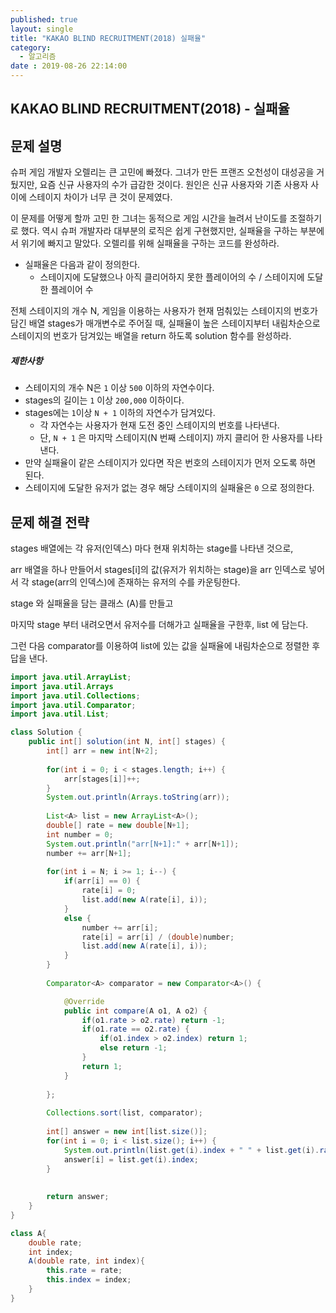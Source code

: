 ```yaml
---
published: true
layout: single
title: "KAKAO BLIND RECRUITMENT(2018) 실패율"
category:
  - 알고리즘
date : 2019-08-26 22:14:00
---
```

## KAKAO BLIND RECRUITMENT(2018) - 실패율



## 문제 설명

슈퍼 게임 개발자 오렐리는 큰 고민에 빠졌다. 그녀가 만든 프랜즈 오천성이 대성공을 거뒀지만, 요즘 신규 사용자의 수가 급감한 것이다. 원인은 신규 사용자와 기존 사용자 사이에 스테이지 차이가 너무 큰 것이 문제였다.

이 문제를 어떻게 할까 고민 한 그녀는 동적으로 게임 시간을 늘려서 난이도를 조절하기로 했다. 역시 슈퍼 개발자라 대부분의 로직은 쉽게 구현했지만, 실패율을 구하는 부분에서 위기에 빠지고 말았다. 오렐리를 위해 실패율을 구하는 코드를 완성하라.

- 실패율은 다음과 같이 정의한다.
  - 스테이지에 도달했으나 아직 클리어하지 못한 플레이어의 수 / 스테이지에 도달한 플레이어 수

전체 스테이지의 개수 N, 게임을 이용하는 사용자가 현재 멈춰있는 스테이지의 번호가 담긴 배열 stages가 매개변수로 주어질 때, 실패율이 높은 스테이지부터 내림차순으로 스테이지의 번호가 담겨있는 배열을 return 하도록 solution 함수를 완성하라.

##### 제한사항

- 스테이지의 개수 N은 `1` 이상 `500` 이하의 자연수이다.
- stages의 길이는 `1` 이상 `200,000` 이하이다.
- stages에는 `1`이상 `N + 1` 이하의 자연수가 담겨있다.
  - 각 자연수는 사용자가 현재 도전 중인 스테이지의 번호를 나타낸다.
  - 단, `N + 1` 은 마지막 스테이지(N 번째 스테이지) 까지 클리어 한 사용자를 나타낸다.
- 만약 실패율이 같은 스테이지가 있다면 작은 번호의 스테이지가 먼저 오도록 하면 된다.
- 스테이지에 도달한 유저가 없는 경우 해당 스테이지의 실패율은 `0` 으로 정의한다.



## 문제 해결 전략

stages 배열에는 각 유저(인덱스) 마다 현재 위치하는 stage를 나타낸 것으로,

arr 배열을 하나 만들어서 stages[i]의 값(유저가 위치하는 stage)을 arr 인덱스로 넣어서 각 stage(arr의 인덱스)에 존재하는 유저의 수를 카운팅한다.

stage 와 실패율을 담는 클래스 (A)를 만들고 

마지막 stage 부터 내려오면서 유저수를 더해가고 실패율을 구한후, list 에 담는다.

그런 다음 comparator를 이용하여 list에 있는 값을 실패율에 내림차순으로 정렬한 후 답을 낸다.

```java
import java.util.ArrayList;
import java.util.Arrays
import java.util.Collections;
import java.util.Comparator;
import java.util.List;

class Solution {
    public int[] solution(int N, int[] stages) {
    	int[] arr = new int[N+2];
    	
    	for(int i = 0; i < stages.length; i++) {
    		arr[stages[i]]++;
    	}
    	System.out.println(Arrays.toString(arr));
    	
    	List<A> list = new ArrayList<A>();
    	double[] rate = new double[N+1];
    	int number = 0;
    	System.out.println("arr[N+1]:" + arr[N+1]);
    	number += arr[N+1];
    	
    	for(int i = N; i >= 1; i--) {
    		if(arr[i] == 0) {
    			rate[i] = 0;
    			list.add(new A(rate[i], i));
    		}
    		else {
    			number += arr[i];
        		rate[i] = arr[i] / (double)number;
        		list.add(new A(rate[i], i));
    		}
    	}
    	
    	Comparator<A> comparator = new Comparator<A>() {

			@Override
			public int compare(A o1, A o2) {
				if(o1.rate > o2.rate) return -1;
				if(o1.rate == o2.rate) {
					if(o1.index > o2.index) return 1;
					else return -1;
				}
				return 1;
			}
    		
		};
    	
		Collections.sort(list, comparator);
		
		int[] answer = new int[list.size()];
		for(int i = 0; i < list.size(); i++) {
			System.out.println(list.get(i).index + " " + list.get(i).rate);
    		answer[i] = list.get(i).index;
    	}
		
        
        return answer;
    }
}

class A{
	double rate;
	int index;
	A(double rate, int index){
		this.rate = rate;
		this.index = index;
	}
}
```

 